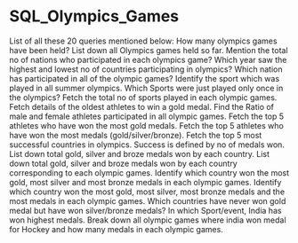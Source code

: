 # SQL_Olympics_Games

List of all these 20 queries mentioned below:
How many olympics games have been held?
List down all Olympics games held so far.
Mention the total no of nations who participated in each olympics game?
Which year saw the highest and lowest no of countries participating in olympics?
Which nation has participated in all of the olympic games?
Identify the sport which was played in all summer olympics.
Which Sports were just played only once in the olympics?
Fetch the total no of sports played in each olympic games.
Fetch details of the oldest athletes to win a gold medal.
Find the Ratio of male and female athletes participated in all olympic games.
Fetch the top 5 athletes who have won the most gold medals.
Fetch the top 5 athletes who have won the most medals (gold/silver/bronze).
Fetch the top 5 most successful countries in olympics. Success is defined by no of medals won.
List down total gold, silver and broze medals won by each country.
List down total gold, silver and broze medals won by each country corresponding to each olympic games.
Identify which country won the most gold, most silver and most bronze medals in each olympic games.
Identify which country won the most gold, most silver, most bronze medals and the most medals in each olympic games.
Which countries have never won gold medal but have won silver/bronze medals?
In which Sport/event, India has won highest medals.
Break down all olympic games where india won medal for Hockey and how many medals in each olympic games.
